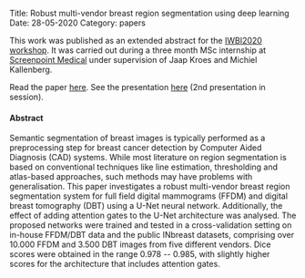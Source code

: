 Title: Robust multi-vendor breast region segmentation using deep learning
Date: 28-05-2020
Category: papers

This work was published as an extended abstract for the [IWBI2020
workshop](https://kuleuvencongres.be/iwbi2020). It was carried out during a
three month MSc internship at [Screenpoint Medical](https://screenpointmed.com)
under supervision of Jaap Kroes and Michiel Kallenberg.

Read the paper [here]({filename}/files/IWBI2020_workshop.pdf).
See the presentation [here](https://www.youtube.com/watch?v=4zvBhhhhEJQ) (2nd
presentation in session).

#### Abstract
Semantic segmentation of breast images is typically performed as a
preprocessing step for breast cancer detection by Computer Aided Diagnosis
(CAD) systems. While most literature on region segmentation is based on
conventional techniques like line estimation, thresholding and atlas-based
approaches, such methods may have problems with generalisation. This paper
investigates a robust multi-vendor breast region segmentation system for full
field digital mammograms (FFDM) and digital breast tomography (DBT) using a
U-Net neural network. Additionally, the effect of adding attention gates to the
U-Net architecture was analysed. The proposed networks were trained and tested
in a cross-validation setting on in-house FFDM/DBT data and the public INbreast
datasets, comprising over 10.000 FFDM and 3.500 DBT images from five different
vendors. Dice scores were obtained in the range 0.978 -- 0.985, with slightly
higher scores for the architecture that includes attention gates.
